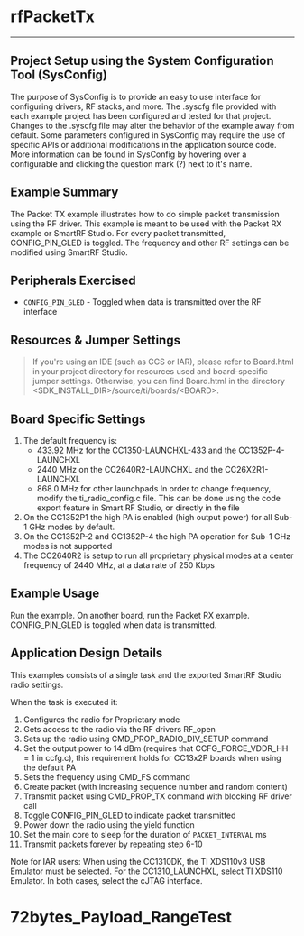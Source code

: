 # rfPacketTx

---

Project Setup using the System Configuration Tool (SysConfig)
-------------------------
The purpose of SysConfig is to provide an easy to use interface for configuring
drivers, RF stacks, and more. The .syscfg file provided with each example
project has been configured and tested for that project. Changes to the .syscfg
file may alter the behavior of the example away from default. Some parameters
configured in SysConfig may require the use of specific APIs or additional
modifications in the application source code. More information can be found in
SysConfig by hovering over a configurable and clicking the question mark (?)
next to it's name.

Example Summary
---------------
The Packet TX example illustrates how to do simple packet transmission using
the RF driver. This example is meant to be used with the Packet RX
example or SmartRF Studio. For every packet transmitted, CONFIG_PIN_GLED is toggled.
The frequency and other RF settings can be modified using SmartRF Studio.

Peripherals Exercised
---------------------
* `CONFIG_PIN_GLED` - Toggled when data is transmitted over the RF interface

Resources & Jumper Settings
---------------------------
> If you're using an IDE (such as CCS or IAR), please refer to Board.html in your project
directory for resources used and board-specific jumper settings. Otherwise, you can find
Board.html in the directory &lt;SDK_INSTALL_DIR&gt;/source/ti/boards/&lt;BOARD&gt;.

Board Specific Settings
-----------------------
1. The default frequency is:
    - 433.92 MHz for the CC1350-LAUNCHXL-433 and the CC1352P-4-LAUNCHXL
    - 2440 MHz on the CC2640R2-LAUNCHXL and the CC26X2R1-LAUNCHXL
    - 868.0 MHz for other launchpads
In order to change frequency, modify the ti_radio_config.c file. This can be
done using the code export feature in Smart RF Studio, or directly in the file
2. On the CC1352P1 the high PA is enabled (high output power) for all
Sub-1 GHz modes by default.
3. On the CC1352P-2 and CC1352P-4 the high PA operation for Sub-1 GHz modes is not supported
4. The CC2640R2 is setup to run all proprietary physical modes at a center
frequency of 2440 MHz, at a data rate of 250 Kbps

Example Usage
-------------
Run the example. On another board, run the Packet RX example.
CONFIG_PIN_GLED is toggled when data is transmitted.

Application Design Details
--------------------------
This examples consists of a single task and the exported SmartRF Studio radio
settings.

When the task is executed it:

1. Configures the radio for Proprietary mode
2. Gets access to the radio via the RF drivers RF_open
3. Sets up the radio using CMD_PROP_RADIO_DIV_SETUP command
4. Set the output power to 14 dBm (requires that CCFG_FORCE_VDDR_HH = 1 in ccfg.c),
this requirement holds for CC13x2P boards when using the default PA
5. Sets the frequency using CMD_FS command
6. Create packet (with increasing sequence number and random content)
7. Transmit packet using CMD_PROP_TX command with blocking RF driver call
8. Toggle CONFIG_PIN_GLED to indicate packet transmitted
9. Power down the radio using the yield function
10. Set the main core to sleep for the duration of `PACKET_INTERVAL` ms
11. Transmit packets forever by repeating step 6-10

Note for IAR users: When using the CC1310DK, the TI XDS110v3 USB Emulator must
be selected. For the CC1310_LAUNCHXL, select TI XDS110 Emulator. In both cases,
select the cJTAG interface.
# 72bytes_Payload_RangeTest
